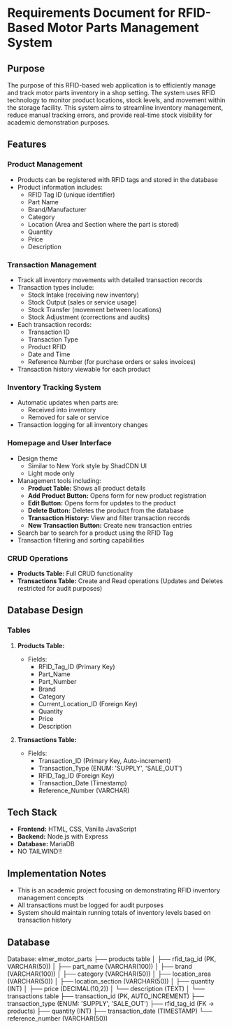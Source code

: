 # Requirements Document for RFID-Based Motor Parts Management System
## Purpose
The purpose of this RFID-based web application is to efficiently manage and track motor parts inventory in a shop setting. The system uses RFID technology to monitor product locations, stock levels, and movement within the storage facility. This system aims to streamline inventory management, reduce manual tracking errors, and provide real-time stock visibility for academic demonstration purposes.

## Features
### Product Management
- Products can be registered with RFID tags and stored in the database
- Product information includes:
  - RFID Tag ID (unique identifier)
  - Part Name
  - Brand/Manufacturer
  - Category
  - Location (Area and Section where the part is stored)
  - Quantity
  - Price
  - Description

### Transaction Management
- Track all inventory movements with detailed transaction records
- Transaction types include:
  - Stock Intake (receiving new inventory)
  - Stock Output (sales or service usage)
  - Stock Transfer (movement between locations)
  - Stock Adjustment (corrections and audits)
- Each transaction records:
  - Transaction ID
  - Transaction Type
  - Product RFID
  - Date and Time
  - Reference Number (for purchase orders or sales invoices)
- Transaction history viewable for each product

### Inventory Tracking System
- Automatic updates when parts are:
  - Received into inventory
  - Removed for sale or service
- Transaction logging for all inventory changes

### Homepage and User Interface
- Design theme
  - Similar to New York style by ShadCDN UI
  - Light mode only
- Management tools including:
  - **Product Table:** Shows all product details
  - **Add Product Button:** Opens form for new product registration
  - **Edit Button:** Opens form for updates to the product
  - **Delete Button:** Deletes the product from the database
  - **Transaction History:** View and filter transaction records
  - **New Transaction Button:** Create new transaction entries
- Search bar to search for a product using the RFID Tag
- Transaction filtering and sorting capabilities

### CRUD Operations
- **Products Table:** Full CRUD functionality
- **Transactions Table:** Create and Read operations (Updates and Deletes restricted for audit purposes)

## Database Design
### Tables
1. **Products Table:**
   - Fields:
     - RFID_Tag_ID (Primary Key)
     - Part_Name
     - Part_Number
     - Brand
     - Category
     - Current_Location_ID (Foreign Key)
     - Quantity
     - Price
     - Description

2. **Transactions Table:**
   - Fields:
     - Transaction_ID (Primary Key, Auto-increment)
     - Transaction_Type (ENUM: 'SUPPLY', 'SALE_OUT')
     - RFID_Tag_ID (Foreign Key)
     - Transaction_Date (Timestamp)
     - Reference_Number (VARCHAR)

## Tech Stack
- **Frontend:** HTML, CSS, Vanilla JavaScript
- **Backend:** Node.js with Express
- **Database:** MariaDB
- NO TAILWIND!!

## Implementation Notes
- This is an academic project focusing on demonstrating RFID inventory management concepts
- All transactions must be logged for audit purposes
- System should maintain running totals of inventory levels based on transaction history

## Database

Database: elmer_motor_parts
├── products table
│   ├── rfid_tag_id (PK, VARCHAR(50))
│   ├── part_name (VARCHAR(100))
│   ├── brand (VARCHAR(100))
│   ├── category (VARCHAR(50))
│   ├── location_area (VARCHAR(50))
│   ├── location_section (VARCHAR(50))
│   ├── quantity (INT)
│   ├── price (DECIMAL(10,2))
│   └── description (TEXT)
│
└── transactions table
    ├── transaction_id (PK, AUTO_INCREMENT)
    ├── transaction_type (ENUM: 'SUPPLY', 'SALE_OUT')
    ├── rfid_tag_id (FK -> products)
    ├── quantity (INT)
    ├── transaction_date (TIMESTAMP)
    └── reference_number (VARCHAR(50))